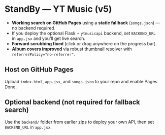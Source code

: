 # StandBy — YT Music (v5)
- **Working search on GitHub Pages** using a **static fallback** (`songs.json`) — no backend required.
- If you deploy the optional Flask + `ytmusicapi` backend, set `BACKEND_URL` in `app.jsx` and you’ll get live search.
- **Forward scrubbing fixed** (click or drag anywhere on the progress bar).
- **Album covers improved** via robust thumbnail resolver with `referrerPolicy="no-referrer"`.

## Host on GitHub Pages
Upload `index.html`, `app.jsx`, and `songs.json` to your repo and enable Pages. Done.

## Optional backend (not required for fallback search)
Use the `backend/` folder from earlier zips to deploy your own API, then set `BACKEND_URL` in `app.jsx`.
